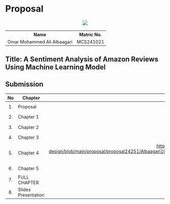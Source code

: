 # Proposal

<p align="center">
  <img height="200px" src="https://github.com/user-attachments/assets/748c44f8-0059-4425-a613-4d1e8d6ad005" />
</p>
<table align="center">
  <tr>
    <th>Name</th>
    <th>Matric No.</th>
  </tr>
  <tr>
    <td>Omar Mohammed Ali Albaagari</td>
    <td>MCS241021</td>
  </tr>

</table>

## Title: A Sentiment Analysis of Amazon Reviews Using Machine Learning Model


## Submission

| No  | Chapter     |                                                 File |
| :-: | ---------- | :---------------------------------------------------------------------------------------------------: |
|  1.  | Proposal | <a href="https://github.com/drshahizan/research-design/blob/main/proposal/proposal24251/Albaagari10/Proposal/Proposal_%20Omar%20Mohammed%20Ali%20Albaagari.pdf"><img src="../../../images/pdf.svg" width="24px" height="24px"></a> |
|  2.  | Chapter 1 | <a href="https://github.com/drshahizan/research-design/blob/main/proposal/proposal24251/Albaagari10/Chapter%201/Chapter%201_%20Omar%20Mohammed%20Ali%20Albaagari.pdf.pdf"><img src="../../../images/pdf.svg" width="24px" height="24px"></a> |
|  3.  | Chapter 2 | <a href="https://github.com/drshahizan/research-design/blob/main/proposal/proposal24251/Albaagari10/Chapter%202/Chapter%202%20_%20Omar%20Mohammed%20Ali%20Albaagari.pdf"><img src="../../../images/pdf.svg" width="24px" height="24px"></a> |
|  4.  | Chapter 3 | <a href="https://github.com/drshahizan/research-design/tree/main/proposal/proposal24251/Albaagari10/Chapter%203"><img src="../../../images/pdf.svg" width="24px" height="24px"></a> |
|  5.  | Chapter 4 | <a href="">https://github.com/drshahizan/research-design/blob/main/proposal/proposal24251/Albaagari10/Chapter%204/chapter%204%20_%20Omar%20Mohammed%20Ali%20Albaagari.pdf<img src="../../../images/pdf.svg" width="24px" height="24px"></a> |
|  6.  | Chapter 5 | <a href=""><img src="../../../images/pdf.svg" width="24px" height="24px"></a> |
|  7.  | FULL CHAPTER | <a href=""><img src="../../../images/pdf.svg" width="24px" height="24px"></a> |
|  8.  | Slides Presentation | <a href=""><img src="../../../images/pdf.svg" width="24px" height="24px"></a> |
